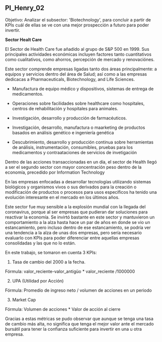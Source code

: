 ## __PI_Henry_02__ ##

Objetivo: Analizar el subsector: 'Biotechnology', para concluir a partir de KPIs cuál de ellas se ve con una mejor prospección a futuro para poder invertir.


__Sector Healt Care__


El Sector de Health Care fue añadido al grupo de S&P 500 en 1999. Sus principales actividades económicas incluyen factores tanto cuantitativos como cualitativos, como ahorros, percepción de mercado y renovaciónes. 

Este sector comprende empresas ligadas tanto dos áreas principalmente: a equipos y servicios dentro del área de Salud; así como a las empresas dedicacas a Pharmaceuticals, Biotechnology, and Life Sciences.

- Manufactura de equipo médico y dispositivos, sistemas de entrega de medicamentos.

- Operaciones sobre facilidades sobre healthcare como hospitales, centros de rehabilitación y hospitales para animales. 

- Investigación, desarrollo y producción de farmacéuticos.

- Investigación, desarrollo, manufactura o maarketing de productos basados en análisis genético e ingeniería genética

- Descubrimiento, desarrollo y producción continua sobre herramientas de análisis, instrumentación, consumibles, pruebas para los medicamentos y contraataciones de servicios de invetigación 

Dentro de las acciones transaccionadas en un día, el sector de Health llegó a ser el segundo sector con mayor concentración peso dentro de la economía, precedido por Information Technology


En las empresas enfocadas a desarrollar tecnologías utilizando sistemas biológicos y organismos vivos o sus derivados para la creación o modificación de productos o procesos para usos específicos ha tenido una evolución interesante en el mercado en los últimos años. 

Este sector fue muy sensible a la explosión mundial con la llegada del coronavirus, porque al ser empresas que pudieran dar soluciones para reactivar la economía. Se invirtó bastante en este sector y mantuvieron un comportamiento a la alza hasta hace un par de años en donde se vio un estancamiento, pero incluso dentro de ese estancamiento, se podría ver una tendencia a la alza de unas dos empresas, pero sería necesario evaluarlo con KPIs para poder diferenciar entre aquellas empresas consolidadas y las que no lo están. 


En este trabajo, se tomaron en cuenta 3 KPIs:

1) Tasa de cambio del 2000 a la fecha. 

Fórmula: 
valor_reciente-valor_antigüo * valor_reciente /1000000

2) UPA (Utilidad por Acción)

Fórmula:
Promedio de ingreso neto / volumen de acciones en un periodo 

3) Market Cap 

Fórmula:
Volumen de acciones * Valor de acción al cierre


Gracias a estas métricas se pudo observar que aunque se tenga una tasa de cambio más alta, no significa que tenga el mejor valor ante el mercado bursátil para tener la confianza suficiente para invertir en una u otra empresa.